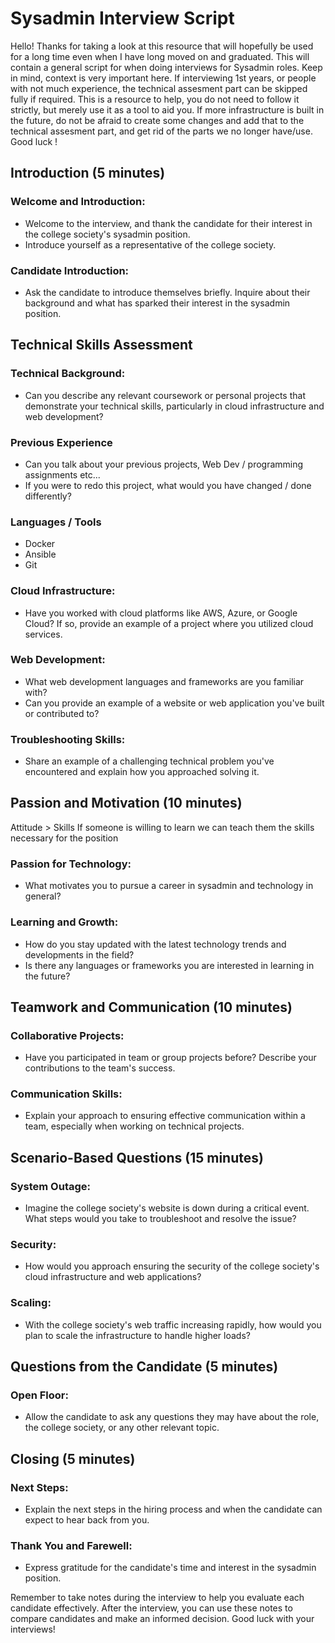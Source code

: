 # Sysadmin Interview Script

 Hello! Thanks for taking a look at this resource that will hopefully be used for a long time even when I have long moved on and graduated. This will contain a general script for when doing interviews for Sysadmin roles. Keep in mind, context is very important here. If interviewing 1st years, or people with not much experience, the technical assesment part can be skipped fully if required. This is a resource to help, you do not need to follow it strictly, but merely use it as a tool to aid you. If more infrastructure is built in the future, do not be afraid to create some changes and add that to the technical assesment part, and get rid of the parts we no longer have/use. Good luck !

## Introduction (5 minutes)

### Welcome and Introduction:

- Welcome to the interview, and thank the candidate for their interest in the college society's sysadmin position.
- Introduce yourself as a representative of the college society.

### Candidate Introduction:

- Ask the candidate to introduce themselves briefly. Inquire about their background and what has sparked their interest in the sysadmin position.

## Technical Skills Assessment

### Technical Background:

- Can you describe any relevant coursework or personal projects that demonstrate your technical skills, particularly in cloud infrastructure and web development?
### Previous Experience
- Can you talk about your previous projects, Web Dev / programming assignments etc...
- If you were to redo this project, what would you have changed / done differently?

### Languages / Tools
- Docker
- Ansible
- Git

### Cloud Infrastructure:

- Have you worked with cloud platforms like AWS, Azure, or Google Cloud? If so, provide an example of a project where you utilized cloud services.

### Web Development:

- What web development languages and frameworks are you familiar with?
- Can you provide an example of a website or web application you've built or contributed to?

### Troubleshooting Skills:

- Share an example of a challenging technical problem you've encountered and explain how you approached solving it.

## Passion and Motivation (10 minutes)
Attitude > Skills
If someone is willing to learn we can teach them the skills necessary for the position

### Passion for Technology:

- What motivates you to pursue a career in sysadmin and technology in general?

### Learning and Growth:

- How do you stay updated with the latest technology trends and developments in the field?
- Is there any languages or frameworks you are interested in learning in the future?

## Teamwork and Communication (10 minutes)

### Collaborative Projects:

- Have you participated in team or group projects before? Describe your contributions to the team's success.

### Communication Skills:

- Explain your approach to ensuring effective communication within a team, especially when working on technical projects.

## Scenario-Based Questions (15 minutes)

### System Outage:

- Imagine the college society's website is down during a critical event. What steps would you take to troubleshoot and resolve the issue?

### Security:

- How would you approach ensuring the security of the college society's cloud infrastructure and web applications?

### Scaling:

- With the college society's web traffic increasing rapidly, how would you plan to scale the infrastructure to handle higher loads?

## Questions from the Candidate (5 minutes)

### Open Floor:

- Allow the candidate to ask any questions they may have about the role, the college society, or any other relevant topic.

## Closing (5 minutes)

### Next Steps:

- Explain the next steps in the hiring process and when the candidate can expect to hear back from you.

### Thank You and Farewell:

- Express gratitude for the candidate's time and interest in the sysadmin position.

Remember to take notes during the interview to help you evaluate each candidate effectively. After the interview, you can use these notes to compare candidates and make an informed decision. Good luck with your interviews!
